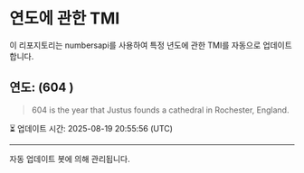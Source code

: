 
# 연도에 관한 TMI

이 리포지토리는 numbersapi를 사용하여 특정 년도에 관한 TMI를 자동으로 업데이트합니다.

## 연도: (604 )
> 604 is the year that Justus founds a cathedral in Rochester, England.

⏳ 업데이트 시간: 2025-08-19 20:55:56 (UTC)

---
자동 업데이트 봇에 의해 관리됩니다.
